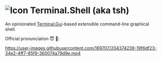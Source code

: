 ![Icon](https://raw.githubusercontent.com/devlooped/tsh/main/assets/img/icon-32.png) Terminal.Shell (aka **tsh**)
============

An opinionated [Terminal.Gui](https://github.com/gui-cs/Terminal.Gui/)-based extensible command-line graphical shell. 

Official pronunciation :innocent: :speak_no_evil::


https://user-images.githubusercontent.com/169707/204374239-19f6df23-34e2-4ff7-85f9-360074a79d9e.mp4

